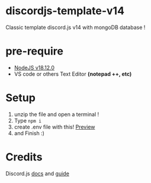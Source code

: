 # discordjs-template-v14
Classic template discord.js v14 with mongoDB database !


# pre-require 

- [NodeJS v18.12.0](https://nodejs.org/en/download/) 
- VS code or others Text Editor __(notepad ++, etc)__


# Setup
1. unzip the file and open a terminal !
2. Type ```npm i```
3. create .env file with this! 
[Preview](https://user-images.githubusercontent.com/106020834/198229009-a5e238e3-ac5f-469c-b4cd-1df353a454a1.png)
4. and Finish :)


# Credits
Discord.js [docs](https://discord.js.org/#/docs/discord.js/main/general/welcome) and [guide](https://discordjs.guide/#before-you-begin)
